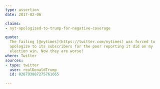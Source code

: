 ```yaml
---
type: assertion
date: 2017-02-06

claims:
- nyt-apologized-to-trump-for-negative-coverage

quote:
  The failing [@nytimes](https://twitter.com/nytimes) was forced to
  apologize to its subscribers for the poor reporting it did on my
  election win. Now they are worse!
where: Twitter
sources:
- type: twitter
  user: realDonaldTrump
  id: 828793887275761665

---
```

